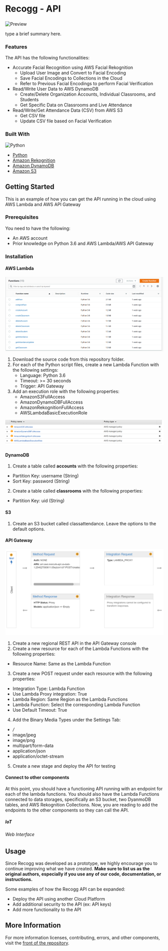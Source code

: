 # Recogg - API

###  ###

![Preview]()

type a brief summary here.

### Features

The API has the following functionalities:

* Accurate Facial Recognition using AWS Facial Rekognition
  * Upload User Image and Convert to Facial Encoding
  * Save Facial Encodings to Collections in the Cloud
  * Refer to Previous Facial Encodings to perform Facial Verification
* Read/Write User Data to AWS DynamoDB
  * Create/Delete Organization Accounts, Individual Classrooms, and Students
  * Get Specific Data on Classrooms and Live Attendance
* Read/Write/Get Attendance Data (CSV) from AWS S3
  * Get CSV file
  * Update CSV file based on Facial Verification

### Built With
![Python](https://img.shields.io/badge/python-3.6-blue)

* [Python](https://www.python.org/)
* [Amazon Rekognition](https://aws.amazon.com/rekognition/?blog-cards.sort-by=item.additionalFields.createdDate&blog-cards.sort-order=desc)
* [Amazon DynamoDB](https://aws.amazon.com/dynamodb/)
* [Amazon S3](https://aws.amazon.com/s3/)

## Getting Started

This is an example of how you can get the API running in the cloud using AWS Lambda and AWS API Gateway

### Prerequisites

You need to have the following:

* An AWS account
* Prior knowledge on Python 3.6 and AWS Lambda/AWS API Gateway

### Installation

#### AWS Lambda

![Image](https://github.com/ashayp22/Recogg/blob/master/API/screenshots/pict1.PNG)

1. Download the source code from this repository folder.
2. For each of the Python script files, create a new Lambda Function with the following settings:
   * Language: Python 3.6
   * Timeout: >= 30 seconds
   * Trigger: API Gateway
3. Add an execution role with the following properties:
   * AmazonS3FullAccess
   * AmazonDynamoDBFullAccess
   * AmazonRekognitionFullAccess
   * AWSLambdaBasicExecutionRole

![Image](https://github.com/ashayp22/Recogg/blob/master/API/screenshots/pict2.PNG)

#### DynamoDB

1. Create a table called **accounts** with the following properties:
 * Partition Key: username (String)
 * Sort Key: password (String)
2. Create a table called **classrooms** with the following properties:
 * Partition Key: uid (String)
 
#### S3

1. Create an S3 bucket called classattendance. Leave the options to the default options.

#### API Gateway

![Image](https://github.com/ashayp22/Recogg/blob/master/API/screenshots/pict3.PNG)

1. Create a new regional REST API in the API Gateway console
2. Create a new resource for each of the Lambda Functions with the following properties:
 * Resource Name: Same as the Lambda Function
3. Create a new POST request under each resource with the following properties:
 * Integration Type: Lambda Function
 * Use Lambda Proxy integration: True
 * Lambda Region: Same Region as the Lambda Functions
 * Lambda Function: Select the corresponding Lambda Function
 * Use Default Timeout: True
4. Add the Binary Media Types under the Settings Tab:
 * */*
 * image/jpeg
 * image/png
 * multipart/form-data
 * application/json
 * application/octet-stream
5. Create a new stage and deploy the API for testing

#### Connect to other components

At this point, you should have a functioning API running with an endpoint for each of the lambda functions. You should also have the Lambda Functions connected to data storages, specifically an S3 bucket, two DyanmoDB tables, and AWS Rekognition Collections. Now, you are reading to add the endpoints to the other components so they can call the API.

##### IoT


###### Web Interface


<!-- USAGE EXAMPLES -->
## Usage

Since Recogg was developed as a prototype, we highly encourage you to continue improving what we have created. **Make sure to list us as the original authors, especially if you use any of our code, documentation, or instructions.**

Some examples of how the Recogg API can be expanded:

* Deploy the API using another Cloud Platform
* Add additional security to the API (ex: API keys)
* Add more functionality to the API

## More Information ##

For more information licenses, contributing, errors, and other components, visit the [front of the repository](https://github.com/ashayp22/Recogg).
